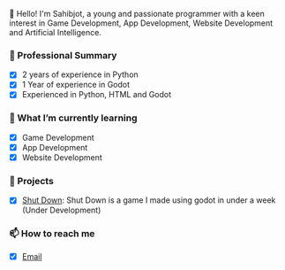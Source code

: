 👋 Hello! I'm Sahibjot, a young and passionate programmer with a keen interest in Game Development, App Development, Website Development and Artificial Intelligence.

### 💼 Professional Summary
- [X] 2 years of experience in Python
- [X] 1 Year of experience in Godot
- [X] Experienced in Python, HTML and Godot

### 🌱 What I’m currently learning
- [X] Game Development
- [X] App Development
- [X] Website Development  

### 🚀 Projects
- [X] [Shut Down](https://github.com/SahibjotDev/Shut-Down): Shut Down is a game I made using godot in under a week (Under Development)

### 📫 How to reach me
- [X] [Email](SahibjotDalla@gmail.com)
